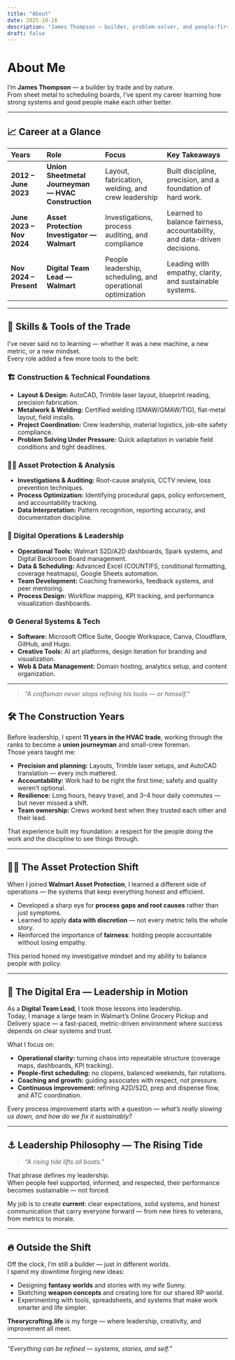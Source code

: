 ```yaml
---
title: "About"
date: 2025-10-16
description: "James Thompson — builder, problem-solver, and people-first leader."
draft: false
---
```


# About Me

I’m **James Thompson** — a builder by trade and by nature.  
From sheet metal to scheduling boards, I’ve spent my career learning how strong systems and good people make each other better.

---

## 📈 Career at a Glance

| Years | Role | Focus | Key Takeaways |
|:------|:-----|:------|:---------------|
| **2012 – June 2023** | **Union Sheetmetal Journeyman — HVAC Construction** | Layout, fabrication, welding, and crew leadership | Built discipline, precision, and a foundation of hard work. |
| **June 2023 – Nov 2024** | **Asset Protection Investigator — Walmart** | Investigations, process auditing, and compliance | Learned to balance fairness, accountability, and data-driven decisions. |
| **Nov 2024 – Present** | **Digital Team Lead — Walmart** | People leadership, scheduling, and operational optimization | Leading with empathy, clarity, and sustainable systems. |

---

## 🧰 Skills & Tools of the Trade

I’ve never said no to learning — whether it was a new machine, a new metric, or a new mindset.  
Every role added a few more tools to the belt:

### 🏗️ Construction & Technical Foundations
- **Layout & Design:** AutoCAD, Trimble laser layout, blueprint reading, precision fabrication.
- **Metalwork & Welding:** Certified welding (SMAW/GMAW/TIG), flat-metal layout, field installs.
- **Project Coordination:** Crew leadership, material logistics, job-site safety compliance.
- **Problem Solving Under Pressure:** Quick adaptation in variable field conditions and tight deadlines.

### 🕵️‍♂️ Asset Protection & Analysis
- **Investigations & Auditing:** Root-cause analysis, CCTV review, loss prevention techniques.
- **Process Optimization:** Identifying procedural gaps, policy enforcement, and accountability tracking.
- **Data Interpretation:** Pattern recognition, reporting accuracy, and documentation discipline.

### 💼 Digital Operations & Leadership
- **Operational Tools:** Walmart S2D/A2D dashboards, Spark systems, and Digital Backroom Board management.
- **Data & Scheduling:** Advanced Excel (COUNTIFS, conditional formatting, coverage heatmaps), Google Sheets automation.
- **Team Development:** Coaching frameworks, feedback systems, and peer mentoring.
- **Process Design:** Workflow mapping, KPI tracking, and performance visualization dashboards.

### ⚙️ General Systems & Tech
- **Software:** Microsoft Office Suite, Google Workspace, Canva, Cloudflare, GitHub, and Hugo.
- **Creative Tools:** AI art platforms, design iteration for branding and visualization.
- **Web & Data Management:** Domain hosting, analytics setup, and content organization.

---

> *“A craftsman never stops refining his tools — or himself.”*



## 🛠️ The Construction Years

Before leadership, I spent **11 years in the HVAC trade**, working through the ranks to become a **union journeyman** and small-crew foreman.  
Those years taught me:
- **Precision and planning:** Layouts, Trimble laser setups, and AutoCAD translation — every inch mattered.
- **Accountability:** Work had to be right the first time; safety and quality weren’t optional.
- **Resilience:** Long hours, heavy travel, and 3–4 hour daily commutes — but never missed a shift.
- **Team ownership:** Crews worked best when they trusted each other and their lead.

That experience built my foundation: a respect for the people doing the work and the discipline to see things through.

---

## 🕵️‍♂️ The Asset Protection Shift

When I joined **Walmart Asset Protection**, I learned a different side of operations — the systems that keep everything honest and efficient.

- Developed a sharp eye for **process gaps and root causes** rather than just symptoms.  
- Learned to apply **data with discretion** — not every metric tells the whole story.  
- Reinforced the importance of **fairness**: holding people accountable without losing empathy.

This period honed my investigative mindset and my ability to balance people with policy.

---

## 💼 The Digital Era — Leadership in Motion

As a **Digital Team Lead**, I took those lessons into leadership.  
Today, I manage a large team in Walmart’s Online Grocery Pickup and Delivery space — a fast-paced, metric-driven environment where success depends on clear systems and trust.

What I focus on:
- **Operational clarity:** turning chaos into repeatable structure (coverage maps, dashboards, KPI tracking).  
- **People-first scheduling:** no clopens, balanced weekends, fair rotations.  
- **Coaching and growth:** guiding associates with respect, not pressure.  
- **Continuous improvement:** refining A2D/S2D, prep and dispense flow, and ATC coordination.

Every process improvement starts with a question — *what’s really slowing us down, and how do we fix it sustainably?*

---

## ⚓ Leadership Philosophy — The Rising Tide

> *“A rising tide lifts all boats.”*

That phrase defines my leadership.  
When people feel supported, informed, and respected, their performance becomes sustainable — not forced.

My job is to create **current**: clear expectations, solid systems, and honest communication that carry everyone forward — from new hires to veterans, from metrics to morale.

---

## 🔥 Outside the Shift

Off the clock, I’m still a builder — just in different worlds.  
I spend my downtime forging new ideas:
- Designing **fantasy worlds** and stories with my wife Sunny.  
- Sketching **weapon concepts** and creating lore for our shared RP world.  
- Experimenting with tools, spreadsheets, and systems that make work smarter and life simpler.

**Theorycrafting.life** is my forge — where leadership, creativity, and improvement all meet.

---

*“Everything can be refined — systems, stories, and self.”*

